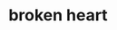 ---
layout: smileys&emotion
title: broken heart
emoji: broken_heart
permalink: 💔.html
image: assets/img/3moji/broken_heart.png
---